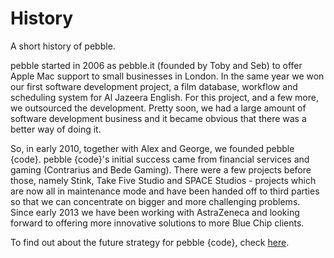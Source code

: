 # History

A short history of pebble.

pebble started in 2006 as pebble.it (founded by Toby and Seb) to offer Apple Mac support to small businesses in London. In the same year we won our first software development project, a film database, workflow and scheduling system for Al Jazeera English. For this project, and a few more, we outsourced the development. Pretty soon, we had a large amount of software development business and it became obvious that there was a better way of doing it. 

So, in early 2010, together with Alex and George, we founded pebble {code}. pebble {code}'s initial success came from financial services and gaming (Contrarius and Bede Gaming). There were a few projects before those, namely Stink, Take Five Studio and SPACE Studios - projects which are now all in maintenance mode and have been handed off to third parties so that we can concentrate on bigger and more challenging problems. Since early 2013 we have been working with AstraZeneca and looking forward to offering more innovative solutions to more Blue Chip clients. 

To find out about the future strategy for pebble {code}, check [here](great-place-to-work/policies/company/strategy.md). 
